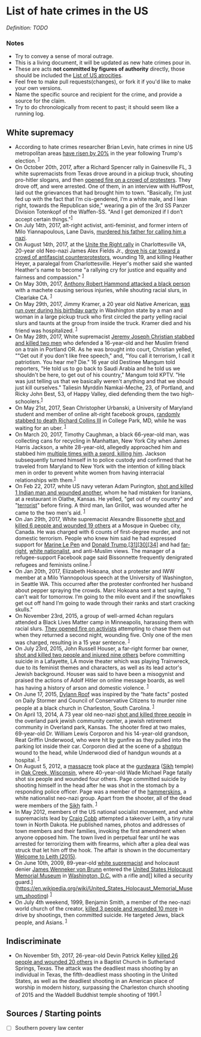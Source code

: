 # List of hate crimes in the US

*Definition: TODO*

### Notes

- Try to convey a sense of moral outrage.
- This is a living document, it will be updated as new hate crimes pour in.
- These are acts **not committed by figures of authority** directly, those should be included the [List of US atrocities](https://github.com/dessalines/essays/blob/master/us_atrocities.md).
- Feel free to make pull requests(changes), or fork it if you'd like to make your own versions.
- Name the specific source and recipient for the crime, and provide a source for the claim.
- Try to do chronologically from recent to past; it should seem like a running log.

## White supremacy

- According to hate crimes researcher Brian Levin, hate crimes in nine US metropolitan areas [have risen by 20%](http://www.nbcnews.com/news/us-news/u-s-hate-crimes-20-percent-2016-fueled-election-campaign-n733306) in the year following Trump's election. <sup>[1](http://www.nbcnews.com/news/us-news/u-s-hate-crimes-20-percent-2016-fueled-election-campaign-n733306)</sup>
- On October 20th, 2017, after a Richard Spencer rally in Gainesville FL, 3 white supremacists from Texas drove around in a pickup truck, shouting pro-hitler slogans, and then [opened fire on a crowd of protesters](https://www.huffingtonpost.com/entry/attempted-homicide-richard-spencer-speech-gainesville-florida_us_59ea766ae4b0958c468228ff). They drove off, and were arrested. One of them, in an interview with HuffPost, laid out the grievances that had brought him to town. "Basically, I’m just fed up with the fact that I’m cis-gendered, I’m a white male, and I lean right, towards the Republican side," wearing a pin of the 3rd SS Panzer Division Totenkopf of the Waffen-SS. "And I get demonized if I don’t accept certain things."<sup>[1](https://www.huffingtonpost.com/entry/attempted-homicide-richard-spencer-speech-gainesville-florida_us_59ea766ae4b0958c468228ff)</sup>
- On July 14th, 2017, alt-right activist, anti-feminist, and former intern of Milo Yiannapoulous, Lane Davis, [murdered his father for calling him a nazi](https://www.thedailybeast.com/youtube-trumpkin-and-former-milo-intern-kills-his-own-dad-for-calling-him-a-nazi). 
- On August 14th, 2017, at the [Unite the Right rally](https://en.wikipedia.org/wiki/Unite_the_Right_rally) in Charlottesville VA, 20-year old Neo-nazi James Alex Fields Jr., [drove his car toward a crowd of antifascist counterprotestors](https://en.wikipedia.org/wiki/Unite_the_Right_rally#Vehicular_attack_and_homicide), wounding 19, and killing Heather Heyer, a paralegal from Charlottesville. Heyer's mother said she wanted Heather's name to become "a rallying cry for justice and equality and fairness and compassion." <sup>[1](https://en.wikipedia.org/wiki/Unite_the_Right_rally#Vehicular_attack_and_homicide)</sup>
- On May 30th, 2017, [Anthony Robert Hammond attacked a black person](http://www.newsweek.com/anthony-hammond-hate-crime-us-clearlake-617485) with a machete causing serious injuries, while shouting racial slurs, in Clearlake CA. <sup>[1](http://www.newsweek.com/anthony-hammond-hate-crime-us-clearlake-617485)</sup>
- On May 29th, 2017, Jimmy Kramer, a 20 year old Native American, [was run over during his birthday party](http://www.seattletimes.com/seattle-news/young-father-run-down-killed-in-grays-harbor-county-campground-confrontation/) in Washington state by a man and woman in a large pickup truck who first circled the party yelling racial slurs and taunts at the group from inside the truck. Kramer died and his friend was hospitalized. <sup>[1](http://www.seattletimes.com/seattle-news/young-father-run-down-killed-in-grays-harbor-county-campground-confrontation/)</sup>
- On May 28th, 2017, White supremacist [Jeremy Joseph Christian stabbed and killed two men](http://www.cnn.com/2017/05/30/us/portland-train-teenager-stabbing-arraignment/) who defended a 16-year-old and her Muslim friend on a train in Portland OR. As he was brought into court, Christian yelled, ""Get out if you don't like free speech," and, "You call it terrorism, I call it patriotism. You hear me? Die." 16 year old Destinee Mangum told reporters, "He told us to go back to Saudi Arabia and he told us we shouldn't be here, to get out of his country," Mangum told KPTV. "He was just telling us that we basically weren't anything and that we should just kill ourselves." Taliesin Myrddin Namkai-Meche, 23, of Portland, and Ricky John Best, 53, of Happy Valley, died defending them the two high-schoolers.<sup>[1](http://www.cnn.com/2017/05/30/us/portland-train-teenager-stabbing-arraignment/)</sup>
- On May 21st, 2017, Sean Christopher Urbanski, a University of Maryland student and member of online alt-right facebook groups, [randomly stabbed to death Richard Collins III](http://www.baltimoresun.com/news/maryland/crime/bs-md-umd-stabbing-arrest-20170521-story.html) in College Park, MD, while he was waiting for an uber. <sup>[1](http://www.baltimoresun.com/news/maryland/crime/bs-md-umd-stabbing-arrest-20170521-story.html)</sup>
- On March 20, 2017, Timothy Caughman, a black 66-year-old man, was collecting cans for recycling in Manhattan, New York City when James Harris Jackson, a white 28-year-old, allegedly approached him and stabbed him [multiple times with a sword, killing him](https://en.wikipedia.org/wiki/Stabbing_of_Timothy_Caughman). Jackson subsequently turned himself in to police custody  and confirmed that he traveled from Maryland to New York with the intention of killing black men in order to prevent white women from having interracial relationships with them.<sup>[1](https://en.wikipedia.org/wiki/Stabbing_of_Timothy_Caughman)</sup>
- On Feb 22, 2017, white US navy veteran Adam Purington, [shot and killed 1 Indian man and wounded another](https://en.wikipedia.org/wiki/2017_Olathe,_Kansas_shooting), whom he had mistaken for Iranians, at a restaurant in Olathe, Kansas. He yelled, "get out of my country" and "[terrorist](https://en.wikipedia.org/wiki/Terrorist)" before firing. A third man, Ian Grillot, was wounded after he came to the two men's aid. <sup>[1](https://en.wikipedia.org/wiki/2017_Olathe,_Kansas_shooting)</sup>
- On Jan 29th, 2017, White supremacist Alexandre Bissonette [shot and killed 6 people and wounded 19 others](https://en.wikipedia.org/wiki/Quebec_City_mosque_shooting) at a Mosque in Quebec city, Canada. He was charged with 6 counts of first-degree murder, and not domestic terrorism. People who knew him said he had expressed support for [Marine Le Pen](https://en.wikipedia.org/wiki/Marine_Le_Pen) and [Donald Trump](https://en.wikipedia.org/wiki/Donald_Trump),[[31\]](https://en.wikipedia.org/wiki/Quebec_City_mosque_shooting#cite_note-troll-31)[[30\]](https://en.wikipedia.org/wiki/Quebec_City_mosque_shooting#cite_note-lui-m.C3.AAme-30)[[34\]](https://en.wikipedia.org/wiki/Quebec_City_mosque_shooting#cite_note-34) and had [far-right](https://en.wikipedia.org/wiki/Far-right_politics), [white nationalist](https://en.wikipedia.org/wiki/White_nationalism), and anti-Muslim views. The manager of a refugee-support Facebook page said Bissonnette frequently denigrated refugees and feminists online.<sup>[1](https://en.wikipedia.org/wiki/Quebec_City_mosque_shooting)</sup>
- On Jan 20th, 2017, Elizabeth Hokoana, shot a protester and IWW member at a Milo Yiannopolous speech at the University of Washington, in Seattle WA. This occurred after the protester confronted her husband about pepper spraying the crowds. Marc Hokoana sent a text saying, "I can’t wait for tomorrow. I’m going to the milo event and if the snowflakes get out off hand I’m going to wade through their ranks and start cracking skulls."
- On November 23rd, 2015, a group of well-armed 4chan regulars attended a Black Lives Matter camp in Minneapolis, harassing them with racial slurs. [They opened fire on activists](https://en.wikipedia.org/wiki/Shooting_of_Jamar_Clark#Protest_reaction) attempting to chase them out when they returned a second night, wounding five. Only one of the men was charged, resulting in a 15 year sentence. <sup>[1](https://en.wikipedia.org/wiki/Shooting_of_Jamar_Clark#Protest_reaction)</sup>
- On July 23rd, 2015, John Russell Houser, a far-right former bar owner, [shot and killed two people and injured nine others](https://en.wikipedia.org/wiki/2015_Lafayette_shooting) before committing suicide in a Lafayette, LA movie theater which was playing Trainwreck, due to its feminist themes and characters, as well as its lead actor's Jewish background. Houser was said to have been a misogynist and praised the actions of Adolf Hitler on online message boards, as well has having a history of arson and domestic violence. <sup>[1](https://en.wikipedia.org/wiki/2015_Lafayette_shooting)</sup>
- On June 17, 2015, [Dylann Roof](https://en.wikipedia.org/wiki/Dylann_Roof) was inspired by the “hate facts” posted on Daily Stormer and Council of Conservative Citizens to murder nine people at a black church in Charleston, South Carolina. <sup>[1](https://en.wikipedia.org/wiki/Dylann_Roof)</sup>
- On April 13, 2014, A 73 year old neo-nazi [shot and killed three people](https://en.wikipedia.org/wiki/Overland_Park_Jewish_Community_Center_shooting) in the overland park jewish community center, a jewish retirement community in Overland park, Kansas. The shooter fired at two males, 69-year-old Dr. William Lewis Corporon and his 14-year-old grandson, Reat Griffin Underwood, who were hit by gunfire as they pulled into the parking lot inside their car. Corporon died at the scene of a [shotgun](https://en.wikipedia.org/wiki/Shotgun) wound to the head, while Underwood died of handgun wounds at a hospital. <sup>[1](https://en.wikipedia.org/wiki/Overland_Park_Jewish_Community_Center_shooting)</sup>
- On August 5, 2012, a [massacre](https://en.wikipedia.org/wiki/Wisconsin_Sikh_temple_shooting) took place at the [gurdwara](https://en.wikipedia.org/wiki/Gurdwara) ([Sikh](https://en.wikipedia.org/wiki/Sikhism) temple) in [Oak Creek, Wisconsin](https://en.wikipedia.org/wiki/Oak_Creek,_Wisconsin), where 40-year-old Wade Michael Page fatally shot six people and wounded four others. Page committed suicide by shooting himself in the head after he was shot in the stomach by a responding police officer. Page was a member of the [hammerskins](https://en.wikipedia.org/wiki/Hammerskins), a white nationalist neo-nazi group. Apart from the shooter, all of the dead were members of the [Sikh](https://en.wikipedia.org/wiki/Sikh) faith. <sup>[1](https://en.wikipedia.org/wiki/Wisconsin_Sikh_temple_shooting)</sup>
- In May 2012, members of the US national socialist movement, and white supremacists lead by [Craig Cobb](https://en.wikipedia.org/wiki/Craig_Cobb) attempted a takeover Leith, a tiny rural town in North Dakota. He published names, photos and addresses of town members and their families, invoking the first amendment when anyone opposed him. The town lived in perpetual fear until he was arrested for terrorizing them with firearms, which after a plea deal was struck that let him off the hook. The affair is shown in the documentary [Welcome to Leith (2015)](https://en.wikipedia.org/wiki/Welcome_to_Leith). 
- On June 10th, 2009, 89-year-old [white supremacist](https://en.wikipedia.org/wiki/White_supremacist) and holocaust denier [James Wenneker von Brunn](https://en.wikipedia.org/wiki/James_von_Brunn) entered the [United States Holocaust Memorial Museum](https://en.wikipedia.org/wiki/United_States_Holocaust_Memorial_Museum) in [Washington, D.C.](https://en.wikipedia.org/wiki/Washington,_D.C.) with a rifle and[] killed a security guard.](https://en.wikipedia.org/wiki/United_States_Holocaust_Memorial_Museum_shooting) <sup>[1](https://en.wikipedia.org/wiki/United_States_Holocaust_Memorial_Museum_shooting)</sup>
- On July 4th weekend, 1999, Benjamin Smith, a member of the neo-nazi world church of the creator, [killed 3 people and wounded 10 more](https://en.wikipedia.org/wiki/Benjamin_Nathaniel_Smith) in drive by shootings, then committed suicide. He targeted Jews, black people, and Asians. <sup>[1](https://en.wikipedia.org/wiki/Benjamin_Nathaniel_Smith)</sup>

## Indiscriminate

- On November 5th, 2017, 26-year-old Devin Patrick Kelley [killed 26 people and wounded 20 others](https://en.wikipedia.org/wiki/Sutherland_Springs_church_shooting) in a Baptist Church in Sutherland Springs, Texas. The attack was the deadliest mass shooting by an individual in Texas, the fifth-deadliest mass shooting in the United States, as well as the deadliest shooting in an American place of worship in modern history, surpassing the Charleston church shooting of 2015 and the Waddell Buddhist temple shooting of 1991.<sup>[1](https://en.wikipedia.org/wiki/Sutherland_Springs_church_shooting)</sup>



## Sources / Starting points

- [ ] Southern povery law center

